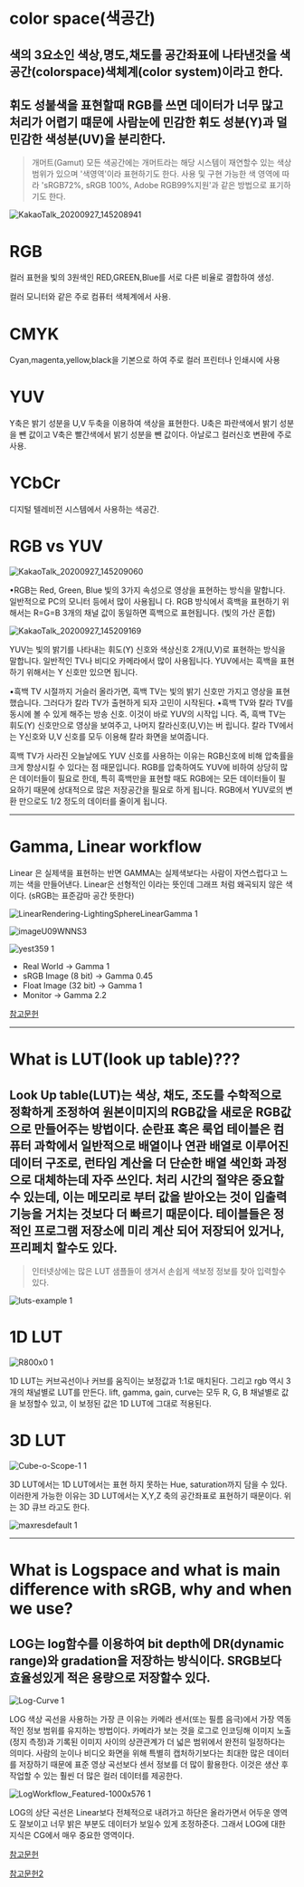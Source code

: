 color space(색공간)
============


색의 3요소인 색상,명도,채도를 공간좌표에 나타낸것을 색공간(colorspace)색체계(color system)이라고 한다.
--------------------------------------------------------------------------------------------




휘도 성붙색을 표현할때 RGB를 쓰면 데이터가 너무 많고 처리가 어렵기 떄문에 사람눈에 민감한 휘도 성분(Y)과 덜 민감한 색성분(UV)을 분리한다.
------------------------------------------------------------------------------------------------------------------------




>개머트(Gamut)
모든 색공간에는 개머트라는 해당 시스템이 재연할수 있는 색상 범위가 있으며 '색영역'이라 표현하기도 한다. 사용 및 구현 가능한 색 영역에 따라 'sRGB72%, sRGB 100%, Adobe RGB99%지원'과 같은 방법으로 표기하기도 한다.



![KakaoTalk_20200927_145208941](https://user-images.githubusercontent.com/70967822/94362483-91065c00-00f6-11eb-8b9a-69784675f484.png)



RGB
====



컬러 표현을 빛의 3원색인 RED,GREEN,Blue를 서로 다른 비율로 결합하여 생성.



컬러 모니터와 같은 주로 컴퓨터 색체계에서 사용.



CMYK
====



Cyan,magenta,yellow,black을 기본으로 하여 주로 컬러 프린터나 인쇄시에 사용




YUV
===



Y축은 밝기 성분을 U,V 두축을 이용하여 색상을 표현한다. U축은 파란색에서 밝기 성분을 뺀 값이고 V축은 빨간색에서 밝기 성분을 뺀 값이다. 아날로그 컬러신호 변환에 주로 사용.



YCbCr
=====


 디지털 텔레비전 시스템에서 사용하는 색공간. 



RGB vs YUV
==========

![KakaoTalk_20200927_145209060](https://user-images.githubusercontent.com/70967822/94362863-20147380-00f9-11eb-9ff8-17f7ba3ee7fd.jpg)


•RGB는 Red, Green, Blue 빛의 3가지 속성으로 영상을 표현하는 
방식을 말합니다. 일반적으로 PC의 모니터 등에서 많이 사용됩니
다. RGB 방식에서 흑백을 표현하기 위해서는 R=G=B 3개의 채널 
값이 동일하면 흑백으로 표현됩니다. (빛의 가산 혼합)



![KakaoTalk_20200927_145209169](https://user-images.githubusercontent.com/70967822/94362893-4508e680-00f9-11eb-8d4a-03f35c655a5d.jpg)



YUV는 빛의 밝기를 나타내는 휘도(Y) 신호와 색상신호 2개(U,V)로 표현하는 방식을 말합니다. 일반적인 TV나 비디오 카메라에서 많이 사용됩니다. YUV에서는 흑백을 표현하기 위해서는 Y 신호만 있으면 됩니다.
 
•흑백 TV 시절까지 거슬러 올라가면, 흑백 TV는 빛의 밝기 신호만 가지고 영상을 표현 
했습니다. 그러다가 칼라 TV가 출현하게 되자 고민이 시작된다.
•흑백 TV와 칼라 TV를 동시에 볼 수 있게 해주는 방송 신호. 이것이 바로 YUV의 시작입 
니다. 즉, 흑백 TV는 휘도(Y) 신호만으로 영상을 보여주고, 나머지 칼라신호(U,V)는 버
립니다. 칼라 TV에서는 Y신호와 U,V 신호를 모두 이용해 칼라 화면을 보여줍니다.
 
흑백 TV가 사라진 오늘날에도 YUV 신호를 사용하는 이유는 RGB신호에 비해 압축률을
크게 향상시킬 수 있다는 점 때문입니다. RGB를 압축하여도 YUV에 비하여 상당히 많
은 데이터들이 필요로 한데, 특히 흑백만을 표현할 때도 RGB에는 모든 데이터들이 필
요하기 때문에 상대적으로 많은 저장공간을 필요로 하게 됩니다. RGB에서 YUV로의 변
환 만으로도 1/2 정도의 데이터를 줄이게 됩니다. 



-------------------------------------------------------------------------------------



Gamma, Linear workflow
=====================



Linear 은 실제색을 표현하는 반면 GAMMA는 실제색보다는 사람이 자연스럽다고 느끼는 색을 만들어낸다. Linear은 선형적인 이라는 뜻인데 그래프 처럼 왜곡되지 않은 색이다.
(sRGB는 표준감마 공간 뜻한다)



![LinearRendering-LightingSphereLinearGamma 1](https://user-images.githubusercontent.com/70967822/94363498-771c4780-00fd-11eb-8d7e-40632ebbe400.png)




![imageU09WNNS3](https://user-images.githubusercontent.com/70967822/94363677-d2026e80-00fe-11eb-9a1c-fdf5736c505c.png)




![yest359 1](https://user-images.githubusercontent.com/70967822/94363785-adf35d00-00ff-11eb-8816-31abf01ca855.png)



* Real World → Gamma 1
* sRGB Image (8 bit) → Gamma 0.45
* Float Image (32 bit) → Gamma 1
* Monitor → Gamma 2.2


[참고문헌](https://forum.reallusion.com/308094/1-PBR-Linear-Workflow)


---------------------------------------------------------------------------------



What is LUT(look up table)???
=============================



Look Up table(LUT)는 색상, 채도, 조도를 수학적으로 정확하게 조정하여 원본이미지의 RGB값을 새로운 RGB값으로 만들어주는 방법이다. 순란표 혹은 룩업 테이블은 컴퓨터 과학에서 일반적으로 배열이나 연관 배열로 이루어진 데이터 구조로, 런타임 계산을 더 단순한 배열 색인화 과정으로 대체하는데 자주 쓰인다. 처리 시간의 절약은 중요할 수 있는데, 이는 메모리로 부터 값을 받아오는 것이 입출력 기능을 거치는 것보다 더 빠르기 때문이다. 테이블들은 정적인 프로그램 저장소에 미리 계산 되어 저장되어 있거나, 프리페치 할수도 있다.
------------------



>인터넷상에는 많은 LUT 샘플들이 생겨서 손쉽게 색보정 정보를 찾아 입력할수 있다.



![luts-example 1](https://user-images.githubusercontent.com/70967822/94342839-e8e98800-004e-11eb-9f64-d12f2f92c31d.jpg)




1D LUT
======
![R800x0 1](https://user-images.githubusercontent.com/70967822/94342878-3e259980-004f-11eb-9d7c-892705fbb2e8.png)



1D LUT는 커브곡선이나 커브를 움직이는 보정값과 1:1로 매치된다. 그리고 rgb 역시 3개의 채널별로 LUT를 만든다. lift, gamma, gain, curve는 모두 R, G, B 채널별로 값을 보정할수 있고, 이 보정된 값은 1D LUT에 그대로 적용된다.


3D LUT
======
![Cube-o-Scope-1 1](https://user-images.githubusercontent.com/70967822/94342643-52689700-004d-11eb-9d01-afdc66a020c6.png)



3D LUT에서는 1D LUT에서는 표현 하지 못하는 Hue, saturation까지 담을 수 있다. 이러한게 가능한 이유는 3D LUT에서는 X,Y,Z 축의 공간좌표로 표현하기 때문이다. 위는 3D 큐브 라고도 한다.



![maxresdefault 1](https://user-images.githubusercontent.com/70967822/94344105-f9523080-0057-11eb-9982-3f26b87cd3b8.jpg)



-----------------------------------------------------------------





What is Logspace and what is main difference with sRGB, why and when we use?
========================================================================



LOG는 log함수를 이용하여 bit depth에 DR(dynamic range)와 gradation을 저장하는 방식이다.  SRGB보다 효율성있게 적은 용량으로 저장할수 있다.
------------------------------------


![Log-Curve 1](https://user-images.githubusercontent.com/70967822/94343683-bfcbf600-0054-11eb-90e4-ec6771724042.jpg)


LOG 색상 곡선을 사용하는 가장 큰 이유는 카메라 센서(또는 필름 음극)에서 가장 역동적인 정보 범위를 유지하는 방법이다. 카메라가 보는 것을 로그로 인코딩해 이미지 노출(정지 측정)과 기록된 이미지 사이의 상관관계가 더 넓은 범위에서 완전히 일정하다는 의미다. 사람의 눈이나 비디오 화면을 위해 특별히 캡처하기보다는 최대한 많은 데이터를 저장하기 때문에 표준 영상 곡선보다 센서 정보를 더 많이 활용한다. 이것은 생산 후 작업할 수 있는 훨씬 더 많은 컬러 데이터를 제공한다.




![LogWorkflow_Featured-1000x576 1](https://user-images.githubusercontent.com/70967822/94343729-205b3300-0055-11eb-840c-cdbdbda519bf.jpg)



LOG의 상단 곡선은 Linear보다 전체적으로 내려가고 하단은 올라가면서 어두운 영역도 잘보이고 너무 밝은 부분도 데이터가 보일수 있게 조정하준다. 그래서 LOG에 대한 지식은 CG에서 매우 중요한 영역이다.



[참고문헌](https://www.artstation.com/tiberius-viris/blog/3ZBO/color-space-management-srgb-linear-and-log)



[참고문헌2](https://www.rocketstock.com/blog/tips-for-log-color-space-compositing/)
